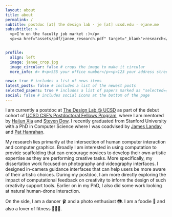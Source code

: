 ```yaml
---
layout: about
title: about
permalink: /
subtitle: postdoc [at] the design lab · je [at] ucsd.edu · ejane.me
subsubtitle: >
  <p>I'm on the faculty job market :)</p>
  <p><a href="assets/pdf/janee_research.pdf" target="_blank">research</a> · <a href="assets/pdf/janee_teaching.pdf" target="_blank">teaching</a> · <a href="assets/pdf/janee_diversity.pdf" target="_blank">diversity</a> · <a href="assets/pdf/janee_cv.pdf" target="_blank">cv</a></p>


profile:
  align: left
  image: janee_crop.jpg
  image_circular: false # crops the image to make it circular
  more_info: #> #<p>555 your office number</p><p>123 your address street</p><p>Your City, State 12345</p>

news: true # includes a list of news items
latest_posts: false # includes a list of the newest posts
selected_papers: true # includes a list of papers marked as "selected={true}"
social: false # includes social icons at the bottom of the page
---
```


I am currently a postdoc at [The Design Lab @ UCSD](https://designlab.ucsd.edu/) as part of the debut cohort of [UCSD CSE’s Postdoctoral Fellows Program](https://twitter.com/ucsd_cse/status/1352343609417166849), where I am mentored by [Haijun Xia](https://creativity.ucsd.edu/) and [Steven Dow](https://protolab.ucsd.edu/). I recently graduated from Stanford University with a PhD in Computer Science where I was coadvised by [James Landay](https://www.landay.org/) and [Pat Hanrahan](http://graphics.stanford.edu/~hanrahan/).

My research lies primarily at the intersection of human computer interaction and computer graphics. Broadly I am interested in using computation to provide scaffolding that can encourage novices to develop their own artistic expertise as they are performing creative tasks. More specifically, my dissertation work focused on photography and videography interfaces. I designed in-camera guidance interfaces that can help users be more aware of their artistic choices. During my postdoc, I am more directly exploring the impact of computational feedback on creativity to inform the design of such creativity support tools. Earlier on in my PhD, I also did some work looking at natural human-drone interaction.

<!-- I am grateful for the support that funded much of my PhD research. I was fortunate to have been supported for several years by the [Brown Institute for Media Innovation](http://brown.columbia.edu/) through a Brown Fellowship and several Magic Grants. I was also supported for a year by the [Hasso Plattner Institute-Stanford Design Thinking Research Program](https://hpi.de/en/dtrp/program/overview.html) and was one of the 2018 [Microsoft Research Dissertation Grant](https://www.microsoft.com/en-us/research/blog/microsoft-research-dissertation-grants-broadening-the-phd-pipeline-to-increase-innovation/) recipients. In 2015, I was supported by a Microsoft Research Women's Fellowship.

I graduated in June 2012 from Princeton University with a Bachelors in Computer Science and a Certificate in Applied and Computational Mathematics. After college, I worked as a Software Development Engineer for two years on the Photos and Videos (Apps for Creative Expressions) team at Microsoft. -->


On the side, I am a dancer 🩰 and a photo enthusiast 📷. I am a foodie 🍛 and also a lover of fitness 🤸🏻‍♀️.

<!-- Write your biography here. Tell the world about yourself. Link to your favorite [subreddit](http://reddit.com). You can put a picture in, too. The code is already in, just name your picture `prof_pic.jpg` and put it in the `img/` folder.

Put your address / P.O. box / other info right below your picture. You can also disable any of these elements by editing `profile` property of the YAML header of your `_pages/about.md`. Edit `_bibliography/papers.bib` and Jekyll will render your [publications page](/al-folio/publications/) automatically.

Link to your social media connections, too. This theme is set up to use [Font Awesome icons](https://fontawesome.com/) and [Academicons](https://jpswalsh.github.io/academicons/), like the ones below. Add your Facebook, Twitter, LinkedIn, Google Scholar, or just disable all of them.
 -->